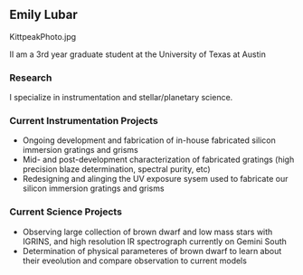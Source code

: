 ## Emily Lubar
KittpeakPhoto.jpg

II am a 3rd year graduate student at the University of Texas at Austin


### Research

I specialize in instrumentation and stellar/planetary science. 


### Current Instrumentation Projects
- Ongoing development and fabrication of in-house fabricated silicon immersion gratings and grisms
- Mid- and post-development characterization of fabricated gratings (high precision blaze determination, spectral purity, etc)
- Redesigning and alinging the UV exposure sysem used to fabricate our silicon immersion gratings and grisms



### Current Science Projects
- Observing large collection of brown dwarf and low mass stars with IGRINS, and high resolution IR spectrograph currently on Gemini South
- Determination of physical parameteres of brown dwarf to learn about their eveolution and compare observation to current models



<!-- [Link](url) and ![Image](src) -->


<!-- For more details see [GitHub Flavored Markdown](https://guides.github.com/features/mastering-markdown/). -->

<!-- ### Jekyll Themes

Your Pages site will use the layout and styles from the Jekyll theme you have selected in your [repository settings](https://github.com/elubar/elubar.github.io/settings/pages). The name of this theme is saved in the Jekyll `_config.yml` configuration file.

### Support or Contact

Having trouble with Pages? Check out our [documentation](https://docs.github.com/categories/github-pages-basics/) or [contact support](https://support.github.com/contact) and we’ll help you sort it out.
 -->
